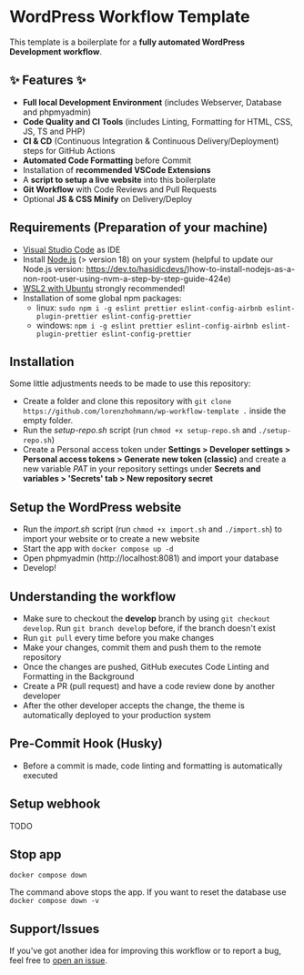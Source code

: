 # WordPress Workflow Template

This template is a boilerplate for a **fully automated WordPress Development workflow**.

## ✨ Features ✨

- **Full local Development Environment** (includes Webserver, Database and phpmyadmin)
- **Code Quality and CI Tools** (includes Linting, Formatting for HTML, CSS, JS, TS and PHP)
- **CI & CD** (Continuous Integration & Continuous Delivery/Deployment) steps for GitHub Actions
- **Automated Code Formatting** before Commit
- Installation of **recommended VSCode Extensions**
- A **script to setup a live website** into this boilerplate
- **Git Workflow** with Code Reviews and Pull Requests
- Optional **JS & CSS Minify** on Delivery/Deploy

## Requirements (Preparation of your machine)

- [Visual Studio Code](https://code.visualstudio.com/) as IDE
- Install [Node.js](https://nodejs.org/en) (> version 18) on your system (helpful to update our Node.js version: https://dev.to/hasidicdevs/)how-to-install-nodejs-as-a-non-root-user-using-nvm-a-step-by-step-guide-424e)
- [WSL2 with Ubuntu](https://learn.microsoft.com/de-de/windows/wsl/install) strongly recommended!
- Installation of some global npm packages:
  - linux: `sudo npm i -g eslint prettier eslint-config-airbnb eslint-plugin-prettier eslint-config-prettier`
  - windows: `npm i -g eslint prettier eslint-config-airbnb eslint-plugin-prettier eslint-config-prettier`

## Installation

Some little adjustments needs to be made to use this repository:

- Create a folder and clone this repository with `git clone https://github.com/lorenzhohmann/wp-workflow-template .` inside the empty folder.
- Run the _setup-repo.sh_ script (run `chmod +x setup-repo.sh` and `./setup-repo.sh`)
- Create a Personal access token under **Settings > Developer settings > Personal access tokens > Generate new token (classic)** and create a new variable _PAT_ in your repository settings under **Secrets and variables > 'Secrets' tab > New repository secret**

## Setup the WordPress website

- Run the _import.sh_ script (run `chmod +x import.sh` and `./import.sh`) to import your website or to create a new website
- Start the app with `docker compose up -d`
- Open phpmyadmin (http://localhost:8081) and import your database
- Develop!

## Understanding the workflow

- Make sure to checkout the **develop** branch by using `git checkout develop`. Run `git branch develop` before, if the branch doesn't exist
- Run `git pull` every time before you make changes
- Make your changes, commit them and push them to the remote repository
- Once the changes are pushed, GitHub executes Code Linting and Formatting in the Background
- Create a PR (pull request) and have a code review done by another developer
- After the other developer accepts the change, the theme is automatically deployed to your production system

## Pre-Commit Hook (Husky)

- Before a commit is made, code linting and formatting is automatically executed

## Setup webhook

TODO

## Stop app

```
docker compose down
```

The command above stops the app. If you want to reset the database use `docker compose down -v`

## Support/Issues

If you've got another idea for improving this workflow or to report a bug, feel free to [open an issue](https://github.com/lorenzhohmann/wp-workflow-template/issues/new/choose).

